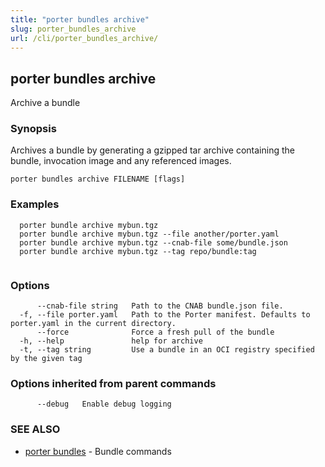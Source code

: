 ```yaml
---
title: "porter bundles archive"
slug: porter_bundles_archive
url: /cli/porter_bundles_archive/
---
```

## porter bundles archive

Archive a bundle

### Synopsis

Archives a bundle by generating a gzipped tar archive containing the bundle, invocation image and any referenced images.

```
porter bundles archive FILENAME [flags]
```

### Examples

```
  porter bundle archive mybun.tgz
  porter bundle archive mybun.tgz --file another/porter.yaml
  porter bundle archive mybun.tgz --cnab-file some/bundle.json
  porter bundle archive mybun.tgz --tag repo/bundle:tag
		  
```

### Options

```
      --cnab-file string   Path to the CNAB bundle.json file.
  -f, --file porter.yaml   Path to the Porter manifest. Defaults to porter.yaml in the current directory.
      --force              Force a fresh pull of the bundle
  -h, --help               help for archive
  -t, --tag string         Use a bundle in an OCI registry specified by the given tag
```

### Options inherited from parent commands

```
      --debug   Enable debug logging
```

### SEE ALSO

* [porter bundles](/cli/porter_bundles/)	 - Bundle commands

